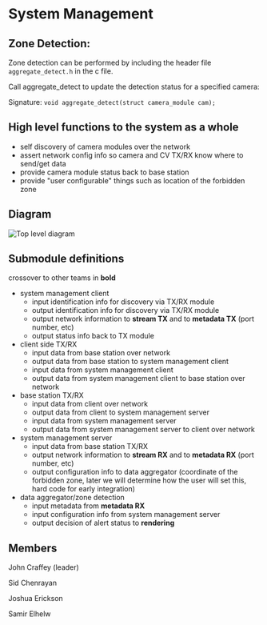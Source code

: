 # System Management

## Zone Detection:
Zone detection can be performed by including the header file `aggregate_detect.h` in the c file. 

Call aggregate_detect to update the detection status for a specified camera:

Signature: `void aggregate_detect(struct camera_module cam);`

## High level functions to the system as a whole

- self discovery of camera modules over the network
- assert network config info so camera and CV TX/RX know where to send/get data
- provide camera module status back to base station
- provide "user configurable" things such as location of the forbidden zone

## Diagram

![Top level diagram](../media/top_level_diagram.jpg)

## Submodule definitions
crossover to other teams in **bold**

- system management client
  - input identification info for discovery via TX/RX module
  - output identification info for discovery via TX/RX module
  - output network information to **stream TX** and to **metadata TX** (port number, etc)
  - output status info back to TX module
- client side TX/RX
  - input data from base station over network
  - output data from base station to system management client 
  - input data from system management client
  - output data from system management client to base station over network
- base station TX/RX
  - input data from client over network
  - output data from client to system management server
  - input data from system management server
  - output data from system management server to client over network
- system management server
  - input data from base station TX/RX
  - output network information to **stream RX** and to **metadata RX** (port number, etc)
  - output configuration info to data aggregator (coordinate of the forbidden zone, later we will determine how the user will set this, hard code for early integration)
- data aggregator/zone detection
  - input metadata from **metadata RX**
  - input configuration info from system management server
  - output decision of alert status to **rendering**

## Members
John Craffey (leader)

Sid Chenrayan

Joshua Erickson

Samir Elhelw
